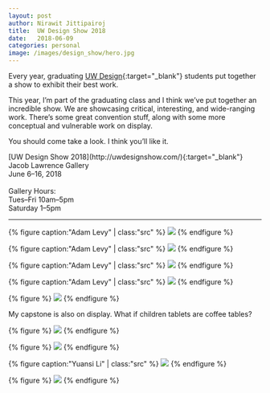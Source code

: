 ```yaml
---
layout: post
author: Nirawit Jittipairoj
title:  UW Design Show 2018
date:   2018-06-09
categories: personal
image: /images/design_show/hero.jpg
---
```


Every year, graduating [UW Design](https://art.washington.edu/design){:target="_blank"} students put together a show to exhibit their best work. 

This year, I’m part of the graduating class and I think we’ve put together an incredible show. We are showcasing critical, interesting, and wide-ranging work. There’s some great convention stuff, along with some more conceptual and vulnerable work on display.

You should come take a look. I think you’ll like it.

<span class="gray">
[UW Design Show 2018](http://uwdesignshow.com/){:target="_blank"}<br>
Jacob Lawrence Gallery<br>
June 6–16, 2018<br><br>
Gallery Hours:<br>
Tues–Fri 10am–5pm<br>
Saturday 1–5pm
</span>

****

{% figure caption:"Adam Levy" | class:"src" %}
![](/images/design_show/1.jpg)
{% endfigure %}

{% figure caption:"Adam Levy" | class:"src" %}
![](/images/design_show/2.jpg)
{% endfigure %}

{% figure caption:"Adam Levy" | class:"src" %}
![](/images/design_show/3.jpg)
{% endfigure %}

{% figure caption:"Adam Levy" | class:"src" %}
![](/images/design_show/4.jpg)
{% endfigure %}

{% figure %}
![](/images/design_show/5.jpg)
{% endfigure %}

My capstone is also on display. What if children tablets are coffee tables?

{% figure %}
![](/images/design_show/6.jpg)
{% endfigure %}

{% figure %}
![](/images/design_show/7.jpg)
{% endfigure %}

{% figure caption:"Yuansi Li" | class:"src" %}
![](/images/design_show/omg.jpg)
{% endfigure %}

{% figure %}
![](/images/design_show/8.jpg)
{% endfigure %}

